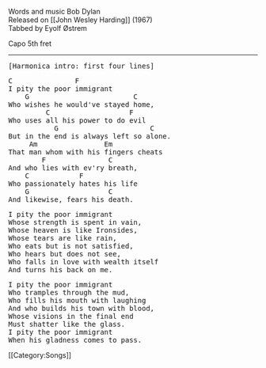 Words and music Bob Dylan<br>
Released on [[John Wesley Harding]] (1967)<br>
Tabbed by Eyolf Østrem

Capo 5th fret

----
<pre>[Harmonica intro: first four lines] </pre>

<pre class="verse">
C               F
I pity the poor immigrant
    G                         C
Who wishes he would've stayed home,
         C                   F
Who uses all his power to do evil
           G                      C
But in the end is always left so alone.
     Am                Em
That man whom with his fingers cheats
        F               C
And who lies with ev'ry breath,
    C            F
Who passionately hates his life
    G                   C
And likewise, fears his death.
</pre>

<pre class="verse">
I pity the poor immigrant
Whose strength is spent in vain,
Whose heaven is like Ironsides,
Whose tears are like rain,
Who eats but is not satisfied,
Who hears but does not see,
Who falls in love with wealth itself
And turns his back on me.
</pre>

<pre class="verse">
I pity the poor immigrant
Who tramples through the mud,
Who fills his mouth with laughing
And who builds his town with blood,
Whose visions in the final end
Must shatter like the glass.
I pity the poor immigrant
When his gladness comes to pass.
</pre>

[[Category:Songs]]